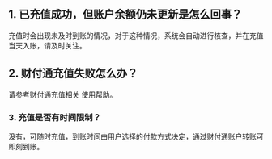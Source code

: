 ## 1. 已充值成功，但账户余额仍未更新是怎么回事？

充值时会出现未及时到账的情况，对于这种情况，系统会自动进行核查，并在充值当天入账，请及时关注。

## 2. 财付通充值失败怎么办？

请参考财付通充值相关 [使用帮助](http://help.tenpay.com/cgi-bin/helpcenter/help_center.cgi?id=18&type=2)。

### 3. 充值是否有时间限制？

没有，可随时充值，到账时间由用户选择的付款方式决定，通过财付通账户转账可即刻到账。

